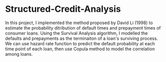 # Structured-Credit-Analysis

In this project, I implemented the method proposed by David Li (1998) to estimate the probability ditribution of default times and prepayment times of consumer loans. Using the Survival Analysis algorithm, I modelled the defaults and prepayments as the terminaiton of a loan's surviving process. We can use hazard rate function to predict the default probability at each time point of each loan, then use Copula method to model the correlation among loans.
